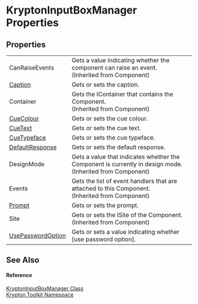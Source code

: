 # KryptonInputBoxManager Properties




## Properties
<table>
<tr>
<td>CanRaiseEvents</td>
<td>Gets a value indicating whether the component can raise an event.<br />(Inherited from Component)</td></tr>
<tr>
<td><a href="e79aeb32-4563-1523-f7fd-89e46cf93ebc.md">Caption</a></td>
<td>Gets or sets the caption.</td></tr>
<tr>
<td>Container</td>
<td>Gets the IContainer that contains the Component.<br />(Inherited from Component)</td></tr>
<tr>
<td><a href="cd781bdb-4d37-ff62-cd42-f30fa76ea88d.md">CueColour</a></td>
<td>Gets or sets the cue colour.</td></tr>
<tr>
<td><a href="136606ba-0216-f7d9-2b82-5e09747eec1c.md">CueText</a></td>
<td>Gets or sets the cue text.</td></tr>
<tr>
<td><a href="d3547dc3-8e47-671b-919a-3fe46576865f.md">CueTypeface</a></td>
<td>Gets or sets the cue typeface.</td></tr>
<tr>
<td><a href="bc692731-7378-24fe-6c8a-ae96df50b72a.md">DefaultResponse</a></td>
<td>Gets or sets the default response.</td></tr>
<tr>
<td>DesignMode</td>
<td>Gets a value that indicates whether the Component is currently in design mode.<br />(Inherited from Component)</td></tr>
<tr>
<td>Events</td>
<td>Gets the list of event handlers that are attached to this Component.<br />(Inherited from Component)</td></tr>
<tr>
<td><a href="953e130c-ee20-ff28-dd45-9678a59a76d4.md">Prompt</a></td>
<td>Gets or sets the prompt.</td></tr>
<tr>
<td>Site</td>
<td>Gets or sets the ISite of the Component.<br />(Inherited from Component)</td></tr>
<tr>
<td><a href="4fe27825-0c21-0ef8-02c1-fa0725b64a2a.md">UsePasswordOption</a></td>
<td>Gets or sets a value indicating whether [use password option].</td></tr>
</table>

## See Also


#### Reference
<a href="c68ff0d6-d932-424c-9ea8-9b165f3445d9.md">KryptonInputBoxManager Class</a>  
<a href="79d2eac2-21f4-54ff-7552-b20c33c30600.md">Krypton.Toolkit Namespace</a>  
